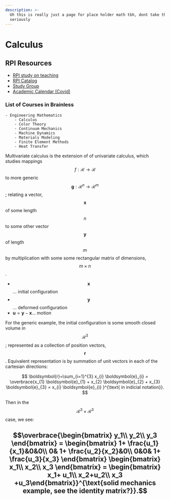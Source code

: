```yaml
---
description: >-
  Uh this is really just a page for place holder math tbh, dont take this
  seriously
---
```


# Calculus

## RPI Resources

* [RPI study on teaching ](https://peer.asee.org/effect-of-learning-style-on-academic-performance-in-an-introductory-thermal-fluids-course)
* [RPI Catalog](http://catalog.rpi.edu/content.php?filter%5B27%5D=MANE&filter%5B29%5D=&filter%5Bcourse_type%5D=-1&filter%5Bkeyword%5D=&filter%5B32%5D=1&filter%5Bcpage%5D=1&cur_cat_oid=20&expand=&navoid=498&search_database=Filter&filter%5Bexact_match%5D=1#acalog_template_course_filter)
* [Study Group](https://www.rpistudygroup.org/MANE%20-%20Mechanical%2C%20Aeronautical%2C%20and%20Nuclear%20Engineering/)
* [Academic Calendar \(Covid\) ](https://info.rpi.edu/registrar/academic-calendar)

### List of Courses in Brainless

```text
- Engineering Mathematics
    - Calculus
    - Color Theory
    - Continuum Mechanics
    - Machine Dynamics 
    - Materials Modeling
    - Finite Element Methods
    - Heat Transfer 
```



Multivariate calculus is the extension of of univariate calculus, which studies mappings $$f: \mathcal{R} \rightarrow \mathcal{R}$$ to more generic $$\boldsymbol{g}: \mathcal{R}^{n} \rightarrow \mathcal{R}^{m}$$; relating a vector, $$\boldsymbol{x}$$ of some length$$n$$ to some other vector $$\boldsymbol{y}$$of length $$m$$by multiplication with some some rectangular matrix of dimensions,  $$m \times n$$. 

* $$\boldsymbol{x}$$ ... initial configuration
* $$\boldsymbol{y}$$ ... deformed configuration
* $\boldsymbol{u} = \boldsymbol{y} - \boldsymbol{x}$... motion

For the generic example, the initial configuration is some smooth closed volume in  $$\mathcal{R}^{3}$$; represented as a collection of position vectors, $$\boldsymbol{r} $$. Equivalent representation is by summation of unit vectors in each of the cartesian directions:

$$
\boldsymbol{r}=\sum_{i=1}^{3} x_{i} \boldsymbol{e}_{i} = \overbrace{x_{1} \boldsymbol{e}_{1} + x_{2} \boldsymbol{e}_{2} + x_{3} \boldsymbol{e}_{3} = x_{i} \boldsymbol{e}_{i} }^{\text{ in indicial notation}}.
$$

Then in the  $$\mathcal{R}^{3} \times \mathcal{R}^{3}$$ case, we see:

## $$\overbrace{\begin{bmatrix} y_1\\ y_2\\ y_3 \end{bmatrix} = \begin{bmatrix} 1+ \frac{u_1}{x_1}&0&0\\ 0& 1+ \frac{u_2}{x_2}&0\\ 0&0& 1+ \frac{u_3}{x_3} \end{bmatrix}  \begin{bmatrix} x_1\\ x_2\\ x_3 \end{bmatrix} =  \begin{bmatrix} x_1+ u_1\\ x_2+u_2\\ x_3 +u_3\end{bmatrix}}^{\text{solid mechanics example, see the identity matrix?}}.$$ 



